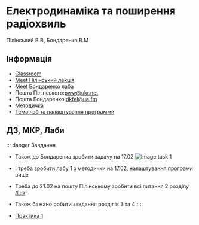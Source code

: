 # Електродинаміка та поширення радіохвиль
Пілінський В.В, Бондаренко В.М

## Інформація
* [Classroom](https://classroom.google.com/c/MTUyNjM3NTk4ODIw)
* [Meet Пілінський лекція](https://meet.google.com/lookup/ec6fp2ld77)
* [Meet Бондаренко лаба](https://us04web.zoom.us/j/3112329829?pwd=d1I3ZEVhd0VsSXBCV3BKMVdMY2U2dz09)
* Пошта Пілінського:[pww@ukr.net](mailto:pww@ukr.net)
* Пошта Бондаренко:[dkfel@ua.fm](mailto:dkfel@ua.fm)
* [Методичка](/files/edprh/metod.pdf)
* [Тема лаб та налаштування программи](/files/edprh/lab_help.pdf)

## ДЗ, МКР, Лаби
::: danger Завдання
* Також до Бондаренка зробити задачу на 17.02
![Image task 1](/images/edprh/t1.jpg)
* І треба зробити лабу 1 з методички на 17.02, налаштування програми вище
* Треба до 21.02 на пошту Пілінському зробити всі питання 2 розділу [лінк](https://classroom.google.com/c/MTUyNjM3NTk4ODIw/m/NDY0OTQwODg2NTAw/details)!
* Також бажано робити завдання розділів 3 та 4
:::

* [Практика 1](/files/edprh/prak1.pdf)

